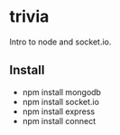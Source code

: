 trivia
======

<excuses>
Intro to node and socket.io. 
</excuses>


Install
-------

* npm install mongodb
* npm install socket.io
* npm install express
* npm install connect
